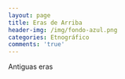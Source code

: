 ```yaml
---
layout: page
title: Eras de Arriba
header-img: /img/fondo-azul.png
categories: Etnográfico
comments: 'true'
---
```



Antiguas eras

<div class="photos">
</div>
